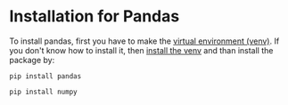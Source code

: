 # Installation for Pandas
To install pandas, first you have to make the [virtual environment (venv)](https://docs.python.org/3/library/venv.html). If you don't know how to install it, then [install the venv](https://github.com/marjan-ahmed/100-Days-Of-Python/Day42-Virtual%20Environment/Toturial.md) and than install the package by:
```
pip install pandas
```
```
pip install numpy
```
